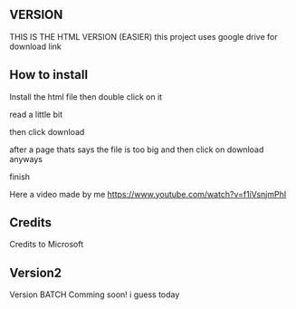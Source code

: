 VERSION
-------------------------------------------------
THIS IS THE HTML VERSION (EASIER)
this project uses google drive for download link

How to install
-------------------------------------------------
Install the html file
then double click on it

read a little bit

then click download

after a page thats says the file is too big and then click on download anyways

finish

Here a video made by me
https://www.youtube.com/watch?v=f1iVsnjmPhI

Credits
--------------------------------------------------
Credits to Microsoft

Version2
-------------------------------------------------
Version BATCH Comming soon! i guess today

